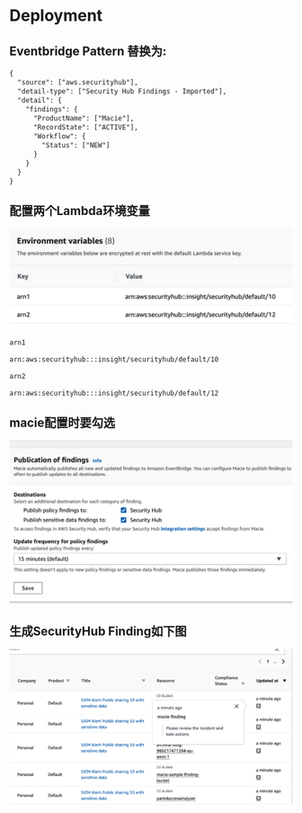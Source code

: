 # Deployment
## Eventbridge Pattern 替换为:
```
{
  "source": ["aws.securityhub"],
  "detail-type": ["Security Hub Findings - Imported"],
  "detail": {
    "findings": {
      "ProductName": ["Macie"],
      "RecordState": ["ACTIVE"],
      "Workflow": {
        "Status": ["NEW"]
      }
    }
  }
}
```
## 配置两个Lambda环境变量
![如图](/s3/lambda环境变量.png)
```
arn1
```
```
arn:aws:securityhub:::insight/securityhub/default/10
```
```
arn2
```
```
arn:aws:securityhub:::insight/securityhub/default/12
```
## macie配置时要勾选
![macie](/s3/macie-sh-open.png)

## 生成SecurityHub Finding如下图

![sample](/s3/SIEM-Alert.png)
